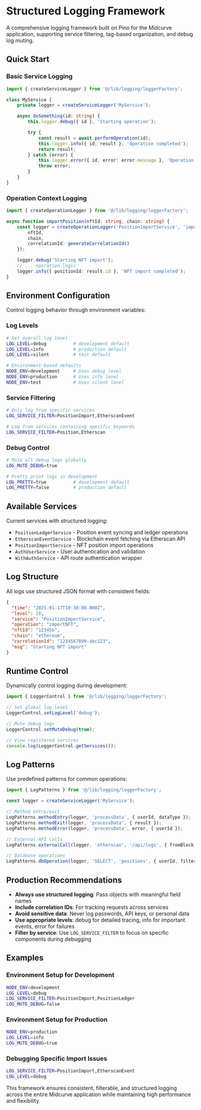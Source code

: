 # Structured Logging Framework

A comprehensive logging framework built on Pino for the Midcurve application, supporting service filtering, tag-based organization, and debug log muting.

## Quick Start

### Basic Service Logging

```typescript
import { createServiceLogger } from '@/lib/logging/loggerFactory';

class MyService {
    private logger = createServiceLogger('MyService');

    async doSomething(id: string) {
        this.logger.debug({ id }, 'Starting operation');

        try {
            const result = await performOperation(id);
            this.logger.info({ id, result }, 'Operation completed');
            return result;
        } catch (error) {
            this.logger.error({ id, error: error.message }, 'Operation failed');
            throw error;
        }
    }
}
```

### Operation Context Logging

```typescript
import { createOperationLogger } from '@/lib/logging/loggerFactory';

async function importPosition(nftId: string, chain: string) {
    const logger = createOperationLogger('PositionImportService', 'importNFT', {
        nftId,
        chain,
        correlationId: generateCorrelationId()
    });

    logger.debug('Starting NFT import');
    // ... operation logic
    logger.info({ positionId: result.id }, 'NFT import completed');
}
```

## Environment Configuration

Control logging behavior through environment variables:

### Log Levels
```bash
# Set overall log level
LOG_LEVEL=debug          # development default
LOG_LEVEL=info           # production default
LOG_LEVEL=silent         # test default

# Environment-based defaults
NODE_ENV=development     # Uses debug level
NODE_ENV=production      # Uses info level
NODE_ENV=test            # Uses silent level
```

### Service Filtering
```bash
# Only log from specific services
LOG_SERVICE_FILTER=PositionImport,EtherscanEvent

# Log from services containing specific keywords
LOG_SERVICE_FILTER=Position,Etherscan
```

### Debug Control
```bash
# Mute all debug logs globally
LOG_MUTE_DEBUG=true

# Pretty print logs in development
LOG_PRETTY=true          # development default
LOG_PRETTY=false         # production default
```

## Available Services

Current services with structured logging:

- `PositionLedgerService` - Position event syncing and ledger operations
- `EtherscanEventService` - Blockchain event fetching via Etherscan API
- `PositionImportService` - NFT position import operations
- `AuthUserService` - User authentication and validation
- `WithAuthService` - API route authentication wrapper

## Log Structure

All logs use structured JSON format with consistent fields:

```json
{
  "time": "2025-01-17T10:30:00.000Z",
  "level": 20,
  "service": "PositionImportService",
  "operation": "importNFT",
  "nftId": "123456",
  "chain": "ethereum",
  "correlationId": "1234567890-abc123",
  "msg": "Starting NFT import"
}
```

## Runtime Control

Dynamically control logging during development:

```typescript
import { LoggerControl } from '@/lib/logging/loggerFactory';

// Set global log level
LoggerControl.setLogLevel('debug');

// Mute debug logs
LoggerControl.setMuteDebug(true);

// View registered services
console.log(LoggerControl.getServices());
```

## Log Patterns

Use predefined patterns for common operations:

```typescript
import { LogPatterns } from '@/lib/logging/loggerFactory';

const logger = createServiceLogger('MyService');

// Method entry/exit
LogPatterns.methodEntry(logger, 'processData', { userId, dataType });
LogPatterns.methodExit(logger, 'processData', { result });
LogPatterns.methodError(logger, 'processData', error, { userId });

// External API calls
LogPatterns.externalCall(logger, 'etherscan', '/api/logs', { fromBlock, toBlock });

// Database operations
LogPatterns.dbOperation(logger, 'SELECT', 'positions', { userId, filters });
```

## Production Recommendations

- **Always use structured logging**: Pass objects with meaningful field names
- **Include correlation IDs**: For tracking requests across services
- **Avoid sensitive data**: Never log passwords, API keys, or personal data
- **Use appropriate levels**: debug for detailed tracing, info for important events, error for failures
- **Filter by service**: Use `LOG_SERVICE_FILTER` to focus on specific components during debugging

## Examples

### Environment Setup for Development
```bash
NODE_ENV=development
LOG_LEVEL=debug
LOG_SERVICE_FILTER=PositionImport,PositionLedger
LOG_MUTE_DEBUG=false
```

### Environment Setup for Production
```bash
NODE_ENV=production
LOG_LEVEL=info
LOG_MUTE_DEBUG=true
```

### Debugging Specific Import Issues
```bash
LOG_SERVICE_FILTER=PositionImport,EtherscanEvent
LOG_LEVEL=debug
```

This framework ensures consistent, filterable, and structured logging across the entire Midcurve application while maintaining high performance and flexibility.